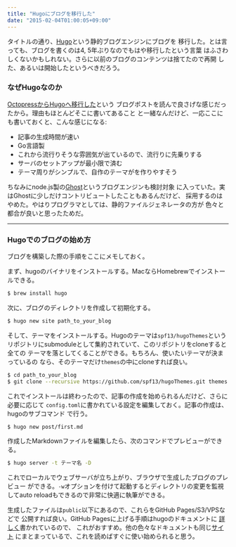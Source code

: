 ```yaml
---
title: "Hugoにブログを移行した"
date: "2015-02-04T01:00:05+09:00"
---
```


タイトルの通り、[Hugo](http://gohugo.io/)という静的ブログエンジンにブログを
移行した。とは言っても、ブログを書くのは4, 5年ぶりなのでもはや移行したという言葉
はふさわしくないかもしれない。さらに以前のブログのコンテンツは捨てたので再開
した、あるいは開始したというべきだろう。

<!--more-->

### なぜHugoなのか
[OctopressからHugoへ移行した](http://deeeet.com/writing/2014/12/25/hugo/)という
ブログポストを読んで良さげな感じだったから。理由もほとんどそこに書いてあること
と一緒なんだけど、一応ここにも書いておくと、こんな感じになる:

- 記事の生成時間が速い
- Go言語製
- これから流行りそうな雰囲気が出ているので、流行りに先乗りする
- サーバのセットアップが最小限で済む
- テーマ周りがシンプルで、自作のテーマがを作りやすそう

ちなみにnode.js製の[Ghost](https://ghost.org/)というブログエンジンも検討対象
に入っていた。実はGhostに少しだけコントリビュートしたこともあるんだけど、
採用するのはやめた。やはりプログラマとしては、静的ファイルジェネレータの方が
色々と都合が良いと思ったためだ。

---------

### Hugoでのブログの始め方
ブログを構築した際の手順をここにメモしておく。

まず、hugoのバイナリをインストールする。MacならHomebrewでインストールできる。
```bash
$ brew install hugo
```
次に、ブログのディレクトリを作成して初期化する。
```bash
$ hugo new site path_to_your_blog
```
そして、テーマをインストールする。Hugoのテーマは`spf13/hugoThemes`という
リポジトリにsubmoduleとして集約されていて、このリポジトリをcloneすると全ての
テーマを落としてくることができる。もちろん、使いたいテーマが決まっているの
なら、そのテーマだけ`themes`の中にcloneすれば良い。
```bash
$ cd path_to_your_blog
$ git clone --recursive https://github.com/spf13/hugoThemes.git themes
```
これでインストールは終わったので、記事の作成を始められるんだけど、さらに必要に応じて
`config.toml`に書かれている設定を編集しておく。記事の作成は、hugoのサブコマンド
で行う。
```bash
$ hugo new post/first.md
```
作成したMarkdownファイルを編集したら、次のコマンドでプレビューができる。
```bash
$ hugo server -t テーマ名 -D
```
これでローカルでウェブサーバが立ち上がり、ブラウザで生成したブログのプレビュー
ができる。`-w`オプションを付けて起動するとディレクトリの変更を監視してauto
reloadもできるので非常に快適に執筆ができる。

生成したファイルは`public`以下にあるので、これらをGitHub Pages/S3/VPSなどで
公開すれば良い。GitHub Pagesに上げる手順はhugoのドキュメントに
[詳しく](http://gohugo.io/tutorials/github-pages-blog/)書かれているので、
これがおすすめ。他の色々なドキュメントも同じ[サイト](http://gohugo.io/overview/introduction/)
にまとまっているで、これを読めばすぐに使い始められると思う。


